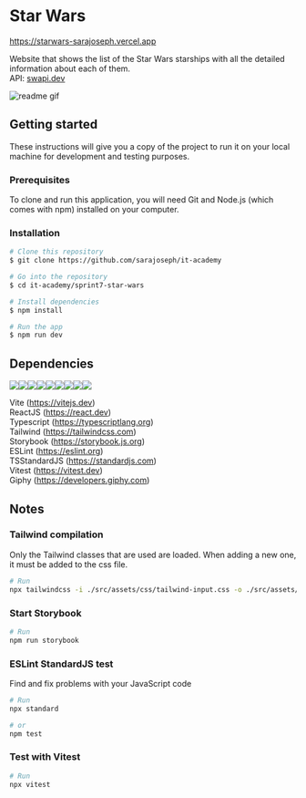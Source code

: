  # Star Wars  
https://starwars-sarajoseph.vercel.app
  
Website that shows the list of the Star Wars starships with all the detailed information about each of them.  
API: [swapi.dev](https://swapi.dev)  
   
<img alt="readme gif" src="./public/images/screenrecord.gif">
  
  
## Getting started  
  
These instructions will give you a copy of the project to run it on your local machine for development and testing purposes.  
  
### Prerequisites  
  
To clone and run this application, you will need Git and Node.js (which comes with npm) installed on your computer.
  
	
### Installation  
  
```bash
# Clone this repository
$ git clone https://github.com/sarajoseph/it-academy

# Go into the repository
$ cd it-academy/sprint7-star-wars

# Install dependencies
$ npm install

# Run the app
$ npm run dev
```
  
  
## Dependencies  
  
[<img src="https://img.shields.io/badge/Vite-B73BFE?style=for-the-badge&logo=vite&logoColor=FFD62E" />](https://vitejs.dev)[<img src="https://img.shields.io/badge/React-20232A?style=for-the-badge&logo=react&logoColor=61DAFB" />](https://react.dev)[<img src="https://img.shields.io/badge/TypeScript-3178C6?style=for-the-badge&logo=typescript&logoColor=white">](https://typescriptlang.org)[<img src="https://img.shields.io/badge/Tailwind_CSS-0b1120?style=for-the-badge&logo=tailwind-css&logoColor=06B6D4">](https://tailwindcss.com)[<img src="https://img.shields.io/badge/storybook-f6f9fc?style=for-the-badge&logo=storybook&logoColor=FF4785">](https://storybook.js.org)[<img src="https://img.shields.io/badge/eslint-white?style=for-the-badge&logo=eslint&logoColor=4B32C3">](https://eslint.org)[<img src="https://img.shields.io/badge/standardJS-F3DF49?style=for-the-badge&logo=standardJS&logoColor=black">](https://standardjs.com)[<img src="https://img.shields.io/badge/vitest-1b1b1f?style=for-the-badge&logo=vitest&logoColor=fcc72b">](https://vitest.dev)[<img src="https://img.shields.io/badge/giphy-252326?style=for-the-badge&logo=giphy&logoColor=fd5f5e">](https://developers.giphy.com/)    

Vite (https://vitejs.dev)  
ReactJS (https://react.dev)  
Typescript (https://typescriptlang.org)  
Tailwind (https://tailwindcss.com)  
Storybook (https://storybook.js.org)  
ESLint (https://eslint.org)  
TSStandardJS (https://standardjs.com)  
Vitest (https://vitest.dev)  
Giphy (https://developers.giphy.com)  
  
  
## Notes  
  
### Tailwind compilation  
  
Only the Tailwind classes that are used are loaded. When adding a new one, it must be added to the css file.  
```bash
# Run
npx tailwindcss -i ./src/assets/css/tailwind-input.css -o ./src/assets/css/tailwind-output.css --watch
```
  
  
### Start Storybook    
  
```bash
# Run
npm run storybook
```
  
  
### ESLint StandardJS test  
  
Find and fix problems with your JavaScript code
```bash
# Run
npx standard

# or
npm test
```
  
  
### Test with Vitest    
  
```bash
# Run
npx vitest
```